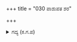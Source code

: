 +++
title = "030 ಪಾಶುಪತ ಶರ"

+++

<details><summary>ಗದ್ಯ (ಕ.ಗ.ಪ) </summary>

30. ನಿಮ್ಮ ಪಾದಾನುಗ್ರಹದಿಂದ ಲೋಕಭಯಂಕರವಾದ ಶಿವನ ಪಾಶುಪತಾಸ್ತ್ರವು ನನಗೆ ಲಭಿಸಿತು. ಶಿವನ ಕರುಣೆ ದೊರೆತ ಮೇಲೆ ದೇವೇಂದ್ರನು ಅಮರಾವತಿಗೆ ನನ್ನನ್ನು  ಕರೆದೊಯ್ದು ಪ್ರೀತಿಯಿಂದ ಮನ್ನಿಸಿದನು.
</details>

